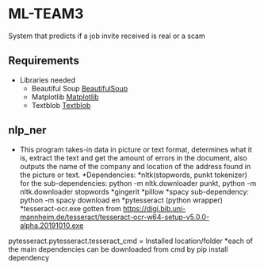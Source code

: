 # ML-TEAM3
System that predicts if a job invite received is real or a scam

## Requirements
* Libraries needed
    * Beautiful Soup [BeautifulSoup](https://pypi.org/project/beautifulsoup4/)
    * Matplotlib [Matplotlib](https://matplotlib.org/users/installing.html)
    * Textblob [Textblob](https://textblob.readthedocs.io/en/dev/)
## nlp_ner
* This program takes-in data in picture or text format, determines what it is, extract the text and get the amount of errors 
in the document, also outputs the name of the company and location of the address found in the picture or text.
*Dependencies:
*nltk(stopwords, punkt tokenizer) for the sub-dependencies: python -m nltk.downloader punkt, python -m nltk.downloader stopwords
*gingerit
*pillow
*spacy   sub-dependency: python -m spacy download en
*pytesseract (python wrapper)
*tesseract-ocr.exe gotten from https://digi.bib.uni-mannheim.de/tesseract/tesseract-ocr-w64-setup-v5.0.0-alpha.20191010.exe

pytesseract.pytesseract.tesseract_cmd = Installed location/folder
*each of the main dependencies can be downloaded from cmd by pip install dependency


